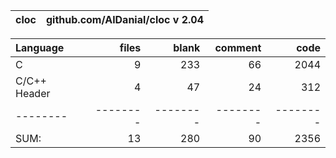 cloc|github.com/AlDanial/cloc v 2.04
--- | ---

Language|files|blank|comment|code
:-------|-------:|-------:|-------:|-------:
C|9|233|66|2044
C/C++ Header|4|47|24|312
--------|--------|--------|--------|--------
SUM:|13|280|90|2356
